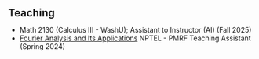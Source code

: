 <h1 id="teaching"></h1>

<h2 style="margin: 60px 0px 10px;">Teaching</h2>
<ul>

 <li>
  Math 2130 (Calculus III - WashU); Assistant to Instructor (AI) (Fall 2025)
 </li>
 <li>
   <a href="https://onlinecourses.nptel.ac.in/noc23_ma22/preview">Fourier Analysis and Its Applications</a> NPTEL - PMRF Teaching Assistant (Spring 2024)
  </li>
  
</ul>

